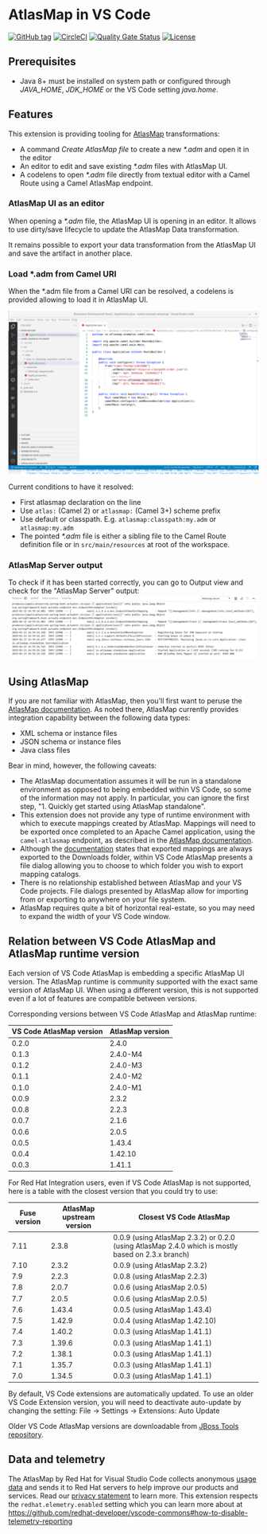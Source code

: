 # AtlasMap in VS Code

[![GitHub tag](https://img.shields.io/github/tag/jboss-fuse/vscode-atlasmap.svg?style=plastic)](https://github.com/jboss-fuse/vscode-atlasmap/tags)
[![CircleCI](https://circleci.com/gh/circleci/circleci-docs.svg?style=shield)](https://circleci.com/gh/jboss-fuse/vscode-atlasmap)
[![Quality Gate Status](https://sonarcloud.io/api/project_badges/measure?project=vscode-atlasmap&metric=alert_status)](https://sonarcloud.io/dashboard?id=vscode-atlasmap)
[![License](https://img.shields.io/badge/license-Apache%202-blue.svg)](https://opensource.org/licenses/Apache-2.0)

## Prerequisites

-   Java 8+ must be installed on system path or configured through _JAVA_HOME_, _JDK_HOME_ or the VS Code setting _java.home_.

## Features

This extension is providing tooling for [AtlasMap](http://docs.atlasmap.io/) transformations:
* A command _Create AtlasMap file_ to create a new _*.adm_ and open it in the editor
* An editor to edit and save existing _*.adm_ files with AtlasMap UI.
* A codelens to open _*.adm_ file directly from textual editor with a Camel Route using a Camel AtlasMap endpoint.

### AtlasMap UI as an editor

When opening a _*.adm_ file, the AtlasMap UI is opening in an editor. It allows to use dirty/save lifecycle to update the AtlasMap Data transformation.

It remains possible to export your data transformation from the AtlasMap UI and save the artifact in another place.

### Load *.adm from Camel URI

When the *.adm file from a Camel URI can be resolved, a codelens is provided allowing to load it in AtlasMap UI.

![Codelens to open AtlasMap from Camel URI using atlasmap component](doc/codelens-open-atlasmap.gif)

Current conditions to have it resolved:
* First atlasmap declaration on the line
* Use `atlas:` (Camel 2) or `atlasmap:` (Camel 3+) scheme prefix
* Use default or classpath. E.g. `atlasmap:classpath:my.adm` or `atlasmap:my.adm`
* The pointed _*.adm_ file is either a sibling file to the Camel Route definition file or in `src/main/resources` at root of the workspace.

### AtlasMap Server output

To check if it has been started correctly, you can go to Output view and check for the "AtlasMap Server" output:
![AtlasMap Server output](doc/AtlasMapServerOutput.png)

## Using AtlasMap

If you are not familiar with AtlasMap, then you'll first want to peruse the [AtlasMap documentation](http://docs.atlasmap.io/). As
noted there, AtlasMap currently provides integration capability between the following data types:

-   XML schema or instance files
-   JSON schema or instance files
-   Java class files

Bear in mind, however, the following caveats:

-   The AtlasMap documentation assumes it will be run in a standalone environment as opposed to being
    embedded within VS Code, so some of the information may not apply. In particular, you can ignore the first step, "1. Quickly get
    started using AtlasMap standalone".
-   This extension does not provide any type of runtime environment with which to execute mappings created by
    AtlasMap. Mappings will need to be exported once completed to an Apache Camel application, using the `camel-atlasmap` endpoint,
    as described in the [AtlasMap documentation](http://docs.atlasmap.io/#running-atlasmap-with-apache-camel).
-   Although the [documentation](https://docs.atlasmap.io/#exporting-mappings-to-an-atlasmap-catalog-file) states that
    exported mappings are always exported to the Downloads folder, within VS Code AtlasMap presents a file dialog allowing you to choose to which folder you wish to export mapping catalogs.
-   There is no relationship established between AtlasMap and your VS Code projects. File dialogs presented by
    AtlasMap allow for importing from or exporting to anywhere on your file system.
-   AtlasMap requires quite a bit of horizontal real-estate, so you may need to expand the width of your VS Code
    window.

## Relation between VS Code AtlasMap and AtlasMap runtime version

Each version of VS Code AtlasMap is embedding a specific AtlasMap UI version. The AtlasMap runtime is community supported with the exact same version of AtlasMap UI. When using a different version, this is not supported even if a lot of features are compatible between versions.

Corresponding versions between VS Code AtlasMap and AtlasMap runtime:

| VS Code AtlasMap version | AtlasMap version |
| ------------------------ | ---------------- |
| 0.2.0 | 2.4.0 |
| 0.1.3 | 2.4.0-M4 |
| 0.1.2 | 2.4.0-M3 |
| 0.1.1 | 2.4.0-M2 |
| 0.1.0 | 2.4.0-M1 |
| 0.0.9 | 2.3.2 |
| 0.0.8 | 2.2.3 |
| 0.0.7 | 2.1.6 |
| 0.0.6 | 2.0.5 |
| 0.0.5 | 1.43.4 |
| 0.0.4 | 1.42.10 |
| 0.0.3 | 1.41.1 |

For Red Hat Integration users, even if VS Code AtlasMap is not supported, here is a table with the closest version that you could try to use:

|Fuse version|AtlasMap upstream version|Closest VS Code AtlasMap|
|--------------|------------------|--------------------------------|
|7.11|2.3.8|0.0.9 (using AtlasMap 2.3.2) or 0.2.0 (using AtlasMap 2.4.0 which is mostly based on 2.3.x branch)|
|7.10|2.3.2|0.0.9 (using AtlasMap 2.3.2)|
|7.9|2.2.3|0.0.8 (using AtlasMap 2.2.3)|
|7.8|2.0.7|0.0.6 (using AtlasMap 2.0.5)|
|7.7|2.0.5|0.0.6 (using AtlasMap 2.0.5)|
|7.6|1.43.4|0.0.5 (using AtlasMap 1.43.4)|
|7.5|1.42.9|0.0.4 (using AtlasMap 1.42.10)|
|7.4|1.40.2|0.0.3 (using AtlasMap 1.41.1)|
|7.3|1.39.6|0.0.3 (using AtlasMap 1.41.1)|
|7.2|1.38.1|0.0.3 (using AtlasMap 1.41.1)|
|7.1|1.35.7|0.0.3 (using AtlasMap 1.41.1)|
|7.0|1.34.5|0.0.3 (using AtlasMap 1.41.1)|

By default, VS Code extensions are automatically updated. To use an older VS Code Extension version, you will need to deactivate auto-update by changing the setting: File -> Settings -> Extensions: Auto Update

Older VS Code AtlasMap versions are downloadable from [JBoss Tools repository](https://download.jboss.org/jbosstools/vscode/stable/vscode-atlasmap/).


## Data and telemetry

The AtlasMap by Red Hat for Visual Studio Code collects anonymous [usage data](USAGE_DATA.md) and sends it to Red Hat servers to help improve our products and services. Read our [privacy statement](https://developers.redhat.com/article/tool-data-collection) to learn more. This extension respects the `redhat.elemetry.enabled` setting which you can learn more about at https://github.com/redhat-developer/vscode-commons#how-to-disable-telemetry-reporting

